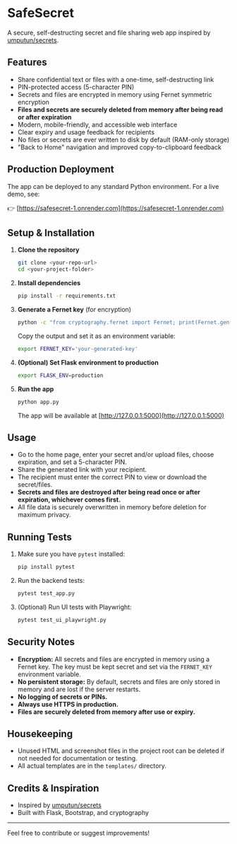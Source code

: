 # SafeSecret

A secure, self-destructing secret and file sharing web app inspired by [umputun/secrets](https://github.com/umputun/secrets).

## Features
- Share confidential text or files with a one-time, self-destructing link
- PIN-protected access (5-character PIN)
- Secrets and files are encrypted in memory using Fernet symmetric encryption
- **Files and secrets are securely deleted from memory after being read or after expiration**
- Modern, mobile-friendly, and accessible web interface
- Clear expiry and usage feedback for recipients
- No files or secrets are ever written to disk by default (RAM-only storage)
- "Back to Home" navigation and improved copy-to-clipboard feedback

## Production Deployment

The app can be deployed to any standard Python environment. For a live demo, see:

👉 [https://safesecret-1.onrender.com](https://safesecret-1.onrender.com)

## Setup & Installation

1. **Clone the repository**
   ```bash
   git clone <your-repo-url>
   cd <your-project-folder>
   ```

2. **Install dependencies**
   ```bash
   pip install -r requirements.txt
   ```

3. **Generate a Fernet key** (for encryption)
   ```bash
   python -c "from cryptography.fernet import Fernet; print(Fernet.generate_key().decode())"
   ```
   Copy the output and set it as an environment variable:
   ```bash
   export FERNET_KEY='your-generated-key'
   ```

4. **(Optional) Set Flask environment to production**
   ```bash
   export FLASK_ENV=production
   ```

5. **Run the app**
   ```bash
   python app.py
   ```
   The app will be available at [http://127.0.0.1:5000](http://127.0.0.1:5000)

## Usage
- Go to the home page, enter your secret and/or upload files, choose expiration, and set a 5-character PIN.
- Share the generated link with your recipient.
- The recipient must enter the correct PIN to view or download the secret/files.
- **Secrets and files are destroyed after being read once or after expiration, whichever comes first.**
- All file data is securely overwritten in memory before deletion for maximum privacy.

## Running Tests

1. Make sure you have `pytest` installed:
   ```bash
   pip install pytest
   ```
2. Run the backend tests:
   ```bash
   pytest test_app.py
   ```
3. (Optional) Run UI tests with Playwright:
   ```bash
   pytest test_ui_playwright.py
   ```

## Security Notes
- **Encryption:** All secrets and files are encrypted in memory using a Fernet key. The key must be kept secret and set via the `FERNET_KEY` environment variable.
- **No persistent storage:** By default, secrets and files are only stored in memory and are lost if the server restarts.
- **No logging of secrets or PINs.**
- **Always use HTTPS in production.**
- **Files are securely deleted from memory after use or expiry.**

## Housekeeping
- Unused HTML and screenshot files in the project root can be deleted if not needed for documentation or testing.
- All actual templates are in the `templates/` directory.

## Credits & Inspiration
- Inspired by [umputun/secrets](https://github.com/umputun/secrets)
- Built with Flask, Bootstrap, and cryptography

---

Feel free to contribute or suggest improvements! 